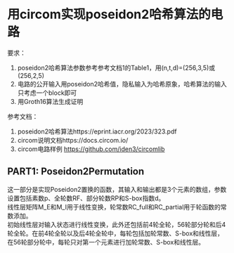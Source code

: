 # 用circom实现poseidon2哈希算法的电路
要求：   
1. poseidon2哈希算法参数参考参考文档1的Table1，用(n,t,d)=(256,3,5)或(256,2,5)  
2. 电路的公开输入用poseidon2哈希值，隐私输入为哈希原象，哈希算法的输入只考虑一个block即可  
3. 用Groth16算法生成证明  

参考文档：  
1. poseidon2哈希算法https://eprint.iacr.org/2023/323.pdf  
2. circom说明文档https://docs.circom.io/  
3. circom电路样例 https://github.com/iden3/circomlib

## PART1: Poseidon2Permutation
这一部分是实现Poseidon2置换的函数，其输入和输出都是3个元素的数组，参数设置包括素数p、全轮数RF、部分轮数RP和S-box指数d。  
线性层矩阵M_E和M_I用于线性变换，轮常数RC_full和RC_partial用于轮函数的常数添加。  
初始线性层对输入状态进行线性变换，此外还包括前4轮全轮，56轮部分轮和后4轮全轮。在前4轮全轮以及后4轮全轮中，每轮包括加轮常数、S-box和线性层，在56轮部分轮中，每轮只对第一个元素进行加轮常数、S-box和线性层。
